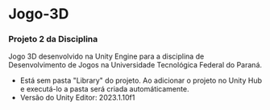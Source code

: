 # Jogo-3D
### Projeto 2 da Disciplina

Jogo 3D desenvolvido na Unity Engine para a disciplina de Desenvolvimento de Jogos na Universidade Tecnológica Federal do Paraná.

* Está sem pasta "Library" do projeto. Ao adicionar o projeto no Unity Hub e executá-lo a pasta será criada automáticamente.
* Versão do Unity Editor: 2023.1.10f1
